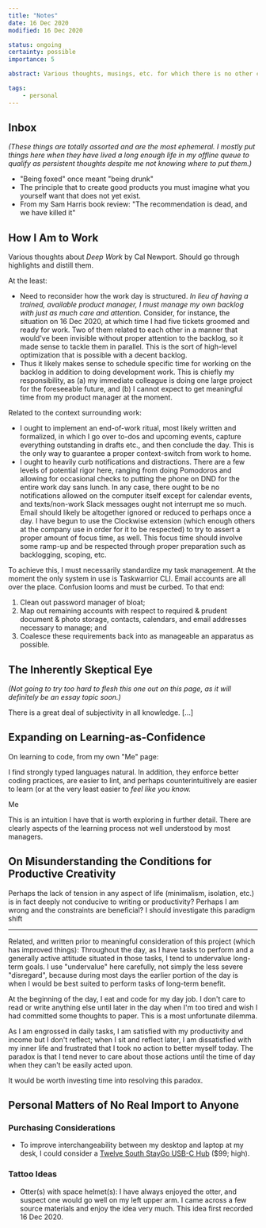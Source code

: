 ```yaml
---
title: "Notes"
date: 16 Dec 2020
modified: 16 Dec 2020

status: ongoing
certainty: possible
importance: 5

abstract: Various thoughts, musings, etc. for which there is no other clear home. Most are personal, brief, and fleeting by nature; some may eventually become longer works or be removed.

tags:
    - personal
---
```

## Inbox

_(These things are totally assorted and are the most ephemeral. I mostly put things here when they have lived a long enough life in my offline queue to qualify as persistent thoughts despite me not knowing where to put them.)_

- "Being foxed" once meant "being drunk"
- The principle that to create good products you must imagine what you yourself want that does not yet exist.
- From my Sam Harris book review: "The recommendation is dead, and we have killed it"

## How I Am to Work

Various thoughts about _Deep Work_ by Cal Newport. Should go through highlights and distill them.

At the least:
- Need to reconsider how the work day is structured. _In lieu of having a trained, available product manager, I must manage my own backlog with just as much care and attention._ Consider, for instance, the situation on 16 Dec 2020, at which time I had five tickets groomed and ready for work. Two of them related to each other in a manner that would've been invisible without proper attention to the backlog, so it made sense to tackle them in parallel. This is the sort of high-level optimization that is possible with a decent backlog.
- Thus it likely makes sense to schedule specific time for working on the backlog in addition to doing development work. This is chiefly my responsibility, as (a) my immediate colleague is doing one large project for the foreseeable future, and (b) I cannot expect to get meaningful time from my product manager at the moment.

Related to the context surrounding work:
- I ought to implement an end-of-work ritual, most likely written and formalized, in which I go over to-dos and upcoming events, capture everything outstanding in drafts etc., and then conclude the day. This is the only way to guarantee a proper context-switch from work to home.
- I ought to heavily curb notifications and distractions. There are a few levels of potential rigor here, ranging from doing Pomodoros and allowing for occasional checks to putting the phone on DND for the entire work day sans lunch. In any case, there ought to be no notifications allowed on the computer itself except for calendar events, and texts/non-work Slack messages ought not interrupt me so much. Email should likely be altogether ignored or reduced to perhaps once a day. I have begun to use the Clockwise extension (which enough others at the company use in order for it to be respected) to try to assert a proper amount of focus time, as well. This focus time should involve some ramp-up and be respected through proper preparation such as backlogging, scoping, etc.

To achieve this, I must necessarily standardize my task management. At the moment the only system in use is Taskwarrior CLI. Email accounts are all over the place. Confusion looms and must be curbed. To that end:
1. Clean out password manager of bloat;
2. Map out remaining accounts with respect to required & prudent document & photo storage, contacts, calendars, and email addresses necessary to manage; and
3. Coalesce these requirements back into as manageable an apparatus as possible.

## The Inherently Skeptical Eye

_(Not going to try too hard to flesh this one out on this page, as it will definitely be an essay topic soon.)_

There is a great deal of subjectivity in all knowledge. [...]

## Expanding on Learning-as-Confidence

On learning to code, from my own "Me" page:
<div class="epigraph">
<p> I find strongly typed languages natural. In addition, they enforce better coding practices, are easier to lint, and perhaps counterintuitively are easier to learn (or at the very least easier to <i>feel like you know.</i></p>
<p>Me</p>
</div>

This is an intuition I have that is worth exploring in further detail. There are clearly aspects of the learning process not well understood by most managers.

## On Misunderstanding the Conditions for Productive Creativity

Perhaps the lack of tension in any aspect of life (minimalism, isolation, etc.) is in fact deeply not conducive to writing or productivity? Perhaps I am wrong and the constraints are beneficial? I should investigate this paradigm shift

---

Related, and written prior to meaningful consideration of this project (which has improved things): Throughout the day, as I have tasks to perform and a generally active attitude situated in those tasks, I tend to undervalue long-term goals. I use "undervalue" here carefully, not simply the less severe "disregard", because during most days the earlier portion of the day is when I would be best suited to perform tasks of long-term benefit.

At the beginning of the day, I eat and code for my day job. I don't care to read or write anything else until later in the day when I'm too tired and wish I had committed some thoughts to paper. This is a most unfortunate dilemma.

As I am engrossed in daily tasks, I am satisfied with my productivity and income but I don't reflect; when I sit and reflect later, I am dissatisfied with my inner life and frustrated that I took no action to better myself today. The paradox is that I tend never to care about those actions until the time of day when they can't be easily acted upon.

It would be worth investing time into resolving this paradox.

## Personal Matters of No Real Import to Anyone

### Purchasing Considerations

- To improve interchangeability between my desktop and laptop at my desk, I could consider a [Twelve South StayGo USB-C Hub](https://www.twelvesouth.com/products/staygo-usb-c-hub) ($99; high).

### Tattoo Ideas
- Otter(s) with space helmet(s): I have always enjoyed the otter, and suspect one would go well on my left upper arm. I came across a few source materials and enjoy the idea very much. This idea first recorded 16 Dec 2020.
